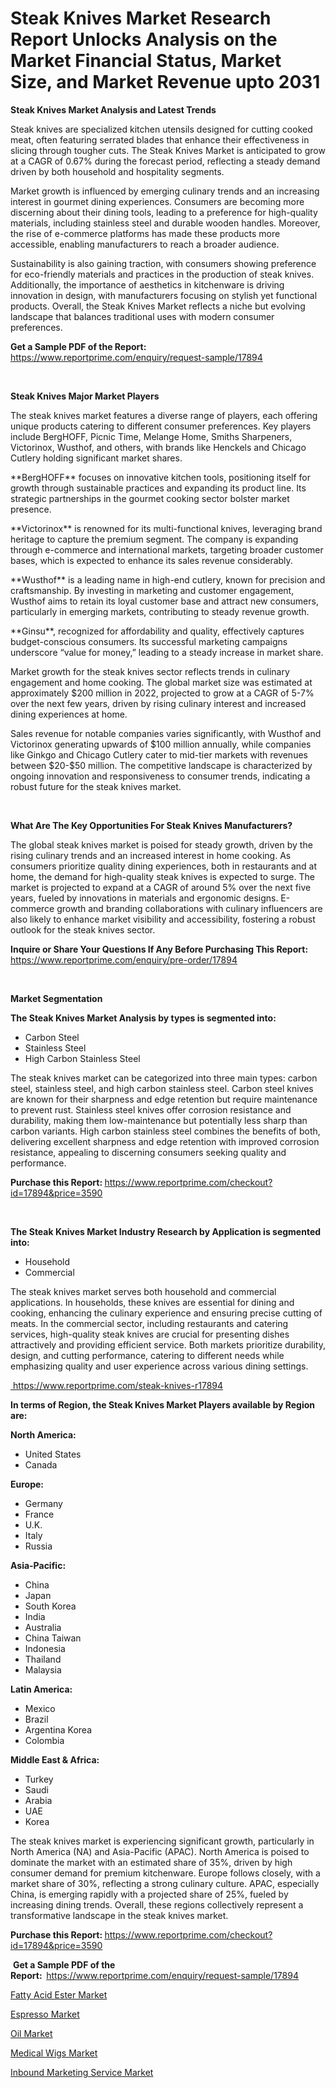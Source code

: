 <p><h1>Steak Knives Market Research Report Unlocks Analysis on the Market Financial Status, Market Size, and Market Revenue upto 2031</h1></p><p><strong>Steak Knives Market Analysis and Latest Trends</strong></p>
<p><p>Steak knives are specialized kitchen utensils designed for cutting cooked meat, often featuring serrated blades that enhance their effectiveness in slicing through tougher cuts. The Steak Knives Market is anticipated to grow at a CAGR of 0.67% during the forecast period, reflecting a steady demand driven by both household and hospitality segments. </p><p>Market growth is influenced by emerging culinary trends and an increasing interest in gourmet dining experiences. Consumers are becoming more discerning about their dining tools, leading to a preference for high-quality materials, including stainless steel and durable wooden handles. Moreover, the rise of e-commerce platforms has made these products more accessible, enabling manufacturers to reach a broader audience.</p><p>Sustainability is also gaining traction, with consumers showing preference for eco-friendly materials and practices in the production of steak knives. Additionally, the importance of aesthetics in kitchenware is driving innovation in design, with manufacturers focusing on stylish yet functional products. Overall, the Steak Knives Market reflects a niche but evolving landscape that balances traditional uses with modern consumer preferences.</p></p>
<p><strong>Get a Sample PDF of the Report:&nbsp;</strong> <a href="https://www.reportprime.com/enquiry/request-sample/17894?utm_campaign=8&utm_medium=2&utm_source=Github&utm_content=ia&utm_term=20112024&utm_id=steak-knives">https://www.reportprime.com/enquiry/request-sample/17894</a></p>
<p>&nbsp;</p>
<p><strong>Steak Knives Major Market Players</strong></p>
<p><p>The steak knives market features a diverse range of players, each offering unique products catering to different consumer preferences. Key players include BergHOFF, Picnic Time, Melange Home, Smiths Sharpeners, Victorinox, Wusthof, and others, with brands like Henckels and Chicago Cutlery holding significant market shares.</p><p>**BergHOFF** focuses on innovative kitchen tools, positioning itself for growth through sustainable practices and expanding its product line. Its strategic partnerships in the gourmet cooking sector bolster market presence.</p><p>**Victorinox** is renowned for its multi-functional knives, leveraging brand heritage to capture the premium segment. The company is expanding through e-commerce and international markets, targeting broader customer bases, which is expected to enhance its sales revenue considerably.</p><p>**Wusthof** is a leading name in high-end cutlery, known for precision and craftsmanship. By investing in marketing and customer engagement, Wusthof aims to retain its loyal customer base and attract new consumers, particularly in emerging markets, contributing to steady revenue growth.</p><p>**Ginsu**, recognized for affordability and quality, effectively captures budget-conscious consumers. Its successful marketing campaigns underscore “value for money,” leading to a steady increase in market share.</p><p>Market growth for the steak knives sector reflects trends in culinary engagement and home cooking. The global market size was estimated at approximately $200 million in 2022, projected to grow at a CAGR of 5-7% over the next few years, driven by rising culinary interest and increased dining experiences at home.</p><p>Sales revenue for notable companies varies significantly, with Wusthof and Victorinox generating upwards of $100 million annually, while companies like Ginkgo and Chicago Cutlery cater to mid-tier markets with revenues between $20-$50 million. The competitive landscape is characterized by ongoing innovation and responsiveness to consumer trends, indicating a robust future for the steak knives market.</p></p>
<p>&nbsp;</p>
<p><strong>What Are The Key Opportunities For Steak Knives Manufacturers?</strong></p>
<p><p>The global steak knives market is poised for steady growth, driven by the rising culinary trends and an increased interest in home cooking. As consumers prioritize quality dining experiences, both in restaurants and at home, the demand for high-quality steak knives is expected to surge. The market is projected to expand at a CAGR of around 5% over the next five years, fueled by innovations in materials and ergonomic designs. E-commerce growth and branding collaborations with culinary influencers are also likely to enhance market visibility and accessibility, fostering a robust outlook for the steak knives sector.</p></p>
<p><strong>Inquire or Share Your Questions If Any Before Purchasing This Report:</strong> <a href="https://www.reportprime.com/enquiry/pre-order/17894?utm_campaign=8&utm_medium=2&utm_source=Github&utm_content=ia&utm_term=20112024&utm_id=steak-knives">https://www.reportprime.com/enquiry/pre-order/17894</a></p>
<p>&nbsp;</p>
<p><strong>Market Segmentation</strong></p>
<p><strong>The Steak Knives Market Analysis by types is segmented into:</strong></p>
<p><ul><li>Carbon Steel</li><li>Stainless Steel</li><li>High Carbon Stainless Steel</li></ul></p>
<p><p>The steak knives market can be categorized into three main types: carbon steel, stainless steel, and high carbon stainless steel. Carbon steel knives are known for their sharpness and edge retention but require maintenance to prevent rust. Stainless steel knives offer corrosion resistance and durability, making them low-maintenance but potentially less sharp than carbon variants. High carbon stainless steel combines the benefits of both, delivering excellent sharpness and edge retention with improved corrosion resistance, appealing to discerning consumers seeking quality and performance.</p></p>
<p><strong>Purchase this Report:&nbsp;</strong><a href="https://www.reportprime.com/checkout?id=17894&price=3590&utm_campaign=8&utm_medium=2&utm_source=Github&utm_content=ia&utm_term=20112024&utm_id=steak-knives">https://www.reportprime.com/checkout?id=17894&price=3590</a></p>
<p>&nbsp;</p>
<p><strong>The Steak Knives Market Industry Research by Application is segmented into:</strong></p>
<p><ul><li>Household</li><li>Commercial</li></ul></p>
<p><p>The steak knives market serves both household and commercial applications. In households, these knives are essential for dining and cooking, enhancing the culinary experience and ensuring precise cutting of meats. In the commercial sector, including restaurants and catering services, high-quality steak knives are crucial for presenting dishes attractively and providing efficient service. Both markets prioritize durability, design, and cutting performance, catering to different needs while emphasizing quality and user experience across various dining settings.</p></p>
<p><a href="https://www.reportprime.com/steak-knives-r17894?utm_campaign=8&utm_medium=2&utm_source=Github&utm_content=ia&utm_term=20112024&utm_id=steak-knives">&nbsp;https://www.reportprime.com/steak-knives-r17894</a></p>
<p><strong>In terms of Region, the Steak Knives Market Players available by Region are:</strong></p>
<p>
    <p> <strong> North America: </strong>
        <ul>
            <li>United States</li>
            <li>Canada</li>
        </ul>
        </p> 
    <p> <strong> Europe: </strong>
        <ul>
            <li>Germany</li>
            <li>France</li>
            <li>U.K.</li>
            <li>Italy</li>
            <li>Russia</li>
        </ul>
        </p> 
    <p> <strong> Asia-Pacific: </strong>
        <ul>
            <li>China</li>
            <li>Japan</li>
            <li>South Korea</li>
            <li>India</li>
            <li>Australia</li>
            <li>China Taiwan</li>
            <li>Indonesia</li>
            <li>Thailand</li>
            <li>Malaysia</li>
        </ul>
        </p> 
    <p> <strong> Latin America: </strong>
        <ul>
            <li>Mexico</li>
            <li>Brazil</li>
            <li>Argentina Korea</li>
            <li>Colombia</li>
        </ul>
        </p> 
    <p> <strong> Middle East & Africa: </strong>
        <ul>
            <li>Turkey</li>
            <li>Saudi</li>
            <li>Arabia</li>
            <li>UAE</li>
            <li>Korea</li>
        </ul>
    </p>
    </p>
<p><p>The steak knives market is experiencing significant growth, particularly in North America (NA) and Asia-Pacific (APAC). North America is poised to dominate the market with an estimated share of 35%, driven by high consumer demand for premium kitchenware. Europe follows closely, with a market share of 30%, reflecting a strong culinary culture. APAC, especially China, is emerging rapidly with a projected share of 25%, fueled by increasing dining trends. Overall, these regions collectively represent a transformative landscape in the steak knives market.</p></p>
<p><strong>Purchase this Report: </strong><a href="https://www.reportprime.com/checkout?id=17894&price=3590&utm_campaign=8&utm_medium=2&utm_source=Github&utm_content=ia&utm_term=20112024&utm_id=steak-knives">https://www.reportprime.com/checkout?id=17894&price=3590</a></p>
<p>&nbsp;<strong>Get a Sample PDF of the Report:&nbsp;&nbsp;</strong><a href="https://www.reportprime.com/enquiry/request-sample/17894?utm_campaign=8&utm_medium=2&utm_source=Github&utm_content=ia&utm_term=20112024&utm_id=steak-knives">https://www.reportprime.com/enquiry/request-sample/17894</a></p>
<p><strong></strong></p>
<p><p><a href="https://www.linkedin.com/pulse/fatty-acid-ester-market-ecosystem-competitive-landscape-strategic-295me?utm_campaign=8&utm_medium=2&utm_source=Github&utm_content=ia&utm_term=20112024&utm_id=steak-knives">Fatty Acid Ester Market</a></p><p><a href="https://github.com/provorikovar/Market-Research-Report-List-6/blob/main/espresso-market.md?utm_campaign=8&utm_medium=2&utm_source=Github&utm_content=ia&utm_term=20112024&utm_id=steak-knives">Espresso Market</a></p><p><a href="https://www.linkedin.com/pulse/key-drivers-oil-market-trends-future-outlook-2024-2031-survey-storm-gcpyf?utm_campaign=8&utm_medium=2&utm_source=Github&utm_content=ia&utm_term=20112024&utm_id=steak-knives">Oil Market</a></p><p><a href="https://github.com/angelajermaine/Market-Research-Report-List-5/blob/main/medical-wigs-market.md?utm_campaign=8&utm_medium=2&utm_source=Github&utm_content=ia&utm_term=20112024&utm_id=steak-knives">Medical Wigs Market</a></p><p><a href="https://issuu.com/reportprime-2/docs/inbound-marketing-service-market-si_a972aa26bd4dd2?utm_campaign=8&utm_medium=2&utm_source=Github&utm_content=ia&utm_term=20112024&utm_id=steak-knives">Inbound Marketing Service Market</a></p></p>